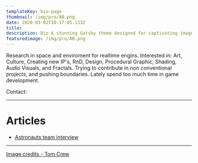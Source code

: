 ```yaml
---
templateKey: bio-page
thumbnail: /img/pro/AB.png
date: 2020-03-02T10:17:05.133Z
title: 
description: Bio A stunning Gatsby theme designed for captivating image-centric websites, perfect for photographers, portfolios, and more.
featuredimage: /img/pro/AB.png
---
```



Research in space and enviroment for realtime engins. Interested in: Art, Culture, Creating new IP's, RnD, Design, Procedural Graphic, Shading, Audio Visuals,  and Fractals. Trying to contribute in non conventional projects, and pushing boundaries. Lately spend too much time in game development. 

 Contact:  

 

--- 

# Articles


- [Astronauts team interview](https://www.theastronauts.com/2012/10/the-art-of-adam-bryla/)


--- 



<a href="https://unsplash.com/@tomcrewceramics" target="_blank">Image credits - Tom Crew</a>


